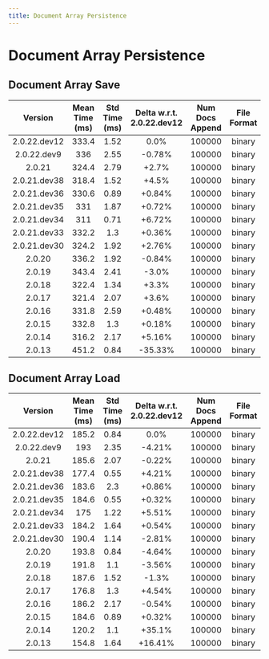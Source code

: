 ```yaml
---
title: Document Array Persistence
---
```

# Document Array Persistence

## Document Array Save

| Version | Mean Time (ms) | Std Time (ms) | Delta w.r.t. 2.0.22.dev12 | Num Docs Append | File Format | Iterations |
| :---: | :---: | :---: | :---: | :---: | :---: | :---: |
| 2.0.22.dev12 | 333.4 | 1.52 | 0.0% | 100000 | binary | 5 |
| 2.0.22.dev9 | 336 | 2.55 | -0.78% | 100000 | binary | 5 |
| 2.0.21 | 324.4 | 2.79 | +2.7% | 100000 | binary | 5 |
| 2.0.21.dev38 | 318.4 | 1.52 | +4.5% | 100000 | binary | 5 |
| 2.0.21.dev36 | 330.6 | 0.89 | +0.84% | 100000 | binary | 5 |
| 2.0.21.dev35 | 331 | 1.87 | +0.72% | 100000 | binary | 5 |
| 2.0.21.dev34 | 311 | 0.71 | +6.72% | 100000 | binary | 5 |
| 2.0.21.dev33 | 332.2 | 1.3 | +0.36% | 100000 | binary | 5 |
| 2.0.21.dev30 | 324.2 | 1.92 | +2.76% | 100000 | binary | 5 |
| 2.0.20 | 336.2 | 1.92 | -0.84% | 100000 | binary | 5 |
| 2.0.19 | 343.4 | 2.41 | -3.0% | 100000 | binary | 5 |
| 2.0.18 | 322.4 | 1.34 | +3.3% | 100000 | binary | 5 |
| 2.0.17 | 321.4 | 2.07 | +3.6% | 100000 | binary | 5 |
| 2.0.16 | 331.8 | 2.59 | +0.48% | 100000 | binary | 5 |
| 2.0.15 | 332.8 | 1.3 | +0.18% | 100000 | binary | 5 |
| 2.0.14 | 316.2 | 2.17 | +5.16% | 100000 | binary | 5 |
| 2.0.13 | 451.2 | 0.84 | -35.33% | 100000 | binary | 5 |
## Document Array Load

| Version | Mean Time (ms) | Std Time (ms) | Delta w.r.t. 2.0.22.dev12 | Num Docs Append | File Format | Iterations |
| :---: | :---: | :---: | :---: | :---: | :---: | :---: |
| 2.0.22.dev12 | 185.2 | 0.84 | 0.0% | 100000 | binary | 5 |
| 2.0.22.dev9 | 193 | 2.35 | -4.21% | 100000 | binary | 5 |
| 2.0.21 | 185.6 | 2.07 | -0.22% | 100000 | binary | 5 |
| 2.0.21.dev38 | 177.4 | 0.55 | +4.21% | 100000 | binary | 5 |
| 2.0.21.dev36 | 183.6 | 2.3 | +0.86% | 100000 | binary | 5 |
| 2.0.21.dev35 | 184.6 | 0.55 | +0.32% | 100000 | binary | 5 |
| 2.0.21.dev34 | 175 | 1.22 | +5.51% | 100000 | binary | 5 |
| 2.0.21.dev33 | 184.2 | 1.64 | +0.54% | 100000 | binary | 5 |
| 2.0.21.dev30 | 190.4 | 1.14 | -2.81% | 100000 | binary | 5 |
| 2.0.20 | 193.8 | 0.84 | -4.64% | 100000 | binary | 5 |
| 2.0.19 | 191.8 | 1.1 | -3.56% | 100000 | binary | 5 |
| 2.0.18 | 187.6 | 1.52 | -1.3% | 100000 | binary | 5 |
| 2.0.17 | 176.8 | 1.3 | +4.54% | 100000 | binary | 5 |
| 2.0.16 | 186.2 | 2.17 | -0.54% | 100000 | binary | 5 |
| 2.0.15 | 184.6 | 0.89 | +0.32% | 100000 | binary | 5 |
| 2.0.14 | 120.2 | 1.1 | +35.1% | 100000 | binary | 5 |
| 2.0.13 | 154.8 | 1.64 | +16.41% | 100000 | binary | 5 |
